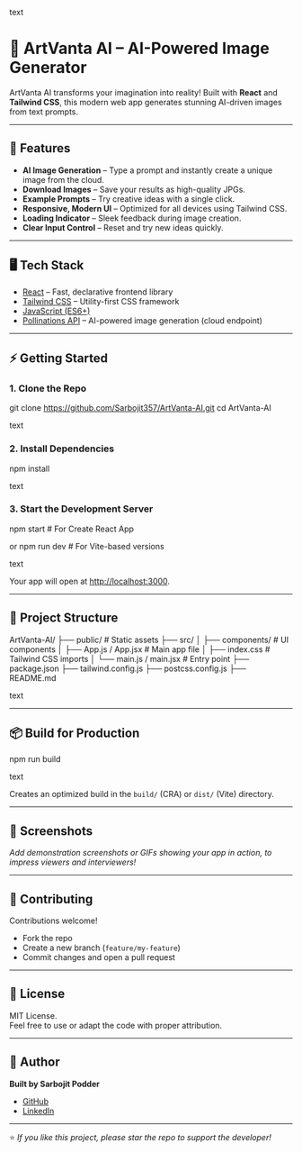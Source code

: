 text
# 🎨 ArtVanta AI – AI-Powered Image Generator

ArtVanta AI transforms your imagination into reality! Built with **React** and **Tailwind CSS**, this modern web app generates stunning AI-driven images from text prompts.

---

## 🚀 Features

- **AI Image Generation** – Type a prompt and instantly create a unique image from the cloud.
- **Download Images** – Save your results as high-quality JPGs.
- **Example Prompts** – Try creative ideas with a single click.
- **Responsive, Modern UI** – Optimized for all devices using Tailwind CSS.
- **Loading Indicator** – Sleek feedback during image creation.
- **Clear Input Control** – Reset and try new ideas quickly.

---

## 🖥️ Tech Stack

- [React](https://react.dev/) – Fast, declarative frontend library
- [Tailwind CSS](https://tailwindcss.com/) – Utility-first CSS framework
- [JavaScript (ES6+)](https://developer.mozilla.org/en-US/docs/Web/JavaScript)
- [Pollinations API](https://image.pollinations.ai/) – AI-powered image generation (cloud endpoint)

---

## ⚡ Getting Started

### 1. **Clone the Repo**

git clone https://github.com/Sarbojit357/ArtVanta-AI.git
cd ArtVanta-AI

text

### 2. **Install Dependencies**

npm install

text

### 3. **Start the Development Server**

npm start # For Create React App

or
npm run dev # For Vite-based versions

text

Your app will open at [http://localhost:3000](http://localhost:3000).

---

## 📁 Project Structure

ArtVanta-AI/
├── public/ # Static assets
├── src/
│ ├── components/ # UI components
│ ├── App.js / App.jsx # Main app file
│ ├── index.css # Tailwind CSS imports
│ └── main.js / main.jsx # Entry point
├── package.json
├── tailwind.config.js
├── postcss.config.js
├── README.md

text

---

## 📦 Build for Production

npm run build

text

Creates an optimized build in the `build/` (CRA) or `dist/` (Vite) directory.

---

## 📸 Screenshots

_Add demonstration screenshots or GIFs showing your app in action, to impress viewers and interviewers!_

---

## 🤝 Contributing

Contributions welcome!  
- Fork the repo  
- Create a new branch (`feature/my-feature`)  
- Commit changes and open a pull request

---

## 📜 License

MIT License.  
Feel free to use or adapt the code with proper attribution.

---

## 👤 Author

**Built by Sarbojit Podder**  
- [GitHub](https://github.com/Sarbojit357)
- [LinkedIn](https://www.linkedin.com/)

---

⭐️ _If you like this project, please star the repo to support the developer!_